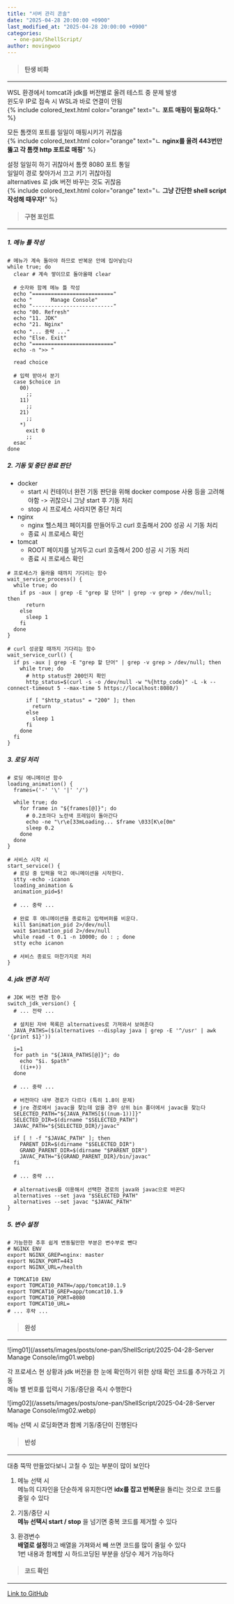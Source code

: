 ```yaml
---
title: "서버 관리 콘솔"
date: "2025-04-28 20:00:00 +0900"
last_modified_at: "2025-04-28 20:00:00 +0900"
categories: 
  - one-pan/ShellScript/
author: movingwoo
---
```

> #### 탄생 비화  
---  

WSL 환경에서 tomcat과 jdk를 버전별로 올려 테스트 중 문제 발생  
윈도우 IP로 접속 시 WSL과 바로 연결이 안됨  
{% include colored_text.html color="orange" text="ㄴ **포트 매핑이 필요하다.**" %}  
  
모든 톰캣의 포트를 일일이 매핑시키기 귀찮음  
{% include colored_text.html color="orange" text="ㄴ **nginx를 올려 443번만 뚫고 각 톰캣 http 포트로 매핑**" %}  
  
설정 일일히 하기 귀찮아서 톰캣 8080 포트 통일  
일일이 경로 찾아가서 끄고 키기 귀찮아짐  
alternatives 로 jdk 버전 바꾸는 것도 귀찮음  
{% include colored_text.html color="orange" text="ㄴ **그냥 간단한 shell script 작성해 때우자!**" %}  
  
> #### 구현 포인트  
---  

##### 1. 메뉴 틀 작성  
  
```shell
# 메뉴가 계속 돌아야 하므로 반복문 안에 집어넣는다
while true; do
  clear # 계속 쌓이므로 돌아올때 clear
	
  # 숫자와 함께 메뉴 틀 작성
  echo "=========================="
  echo "      Manage Console"
  echo "--------------------------"
  echo "00. Refresh"
  echo "11. JDK"
  echo "21. Nginx"
  echo "... 중략 ..."
  echo "Else. Exit"
  echo "=========================="
  echo -n ">> "

  read choice
	
  # 입력 받아서 분기
  case $choice in
    00)
      ;;
    11)
      ;;
    21)
      ;;
    *)
      exit 0
      ;;
  esac
done
```
  
##### 2. 기동 및 중단 완료 판단  

- docker  
  - start 시 컨테이너 완전 기동 판단을 위해 docker compose 사용 등을 고려해야함 -> 귀찮으니 그냥 start 후 기동 처리  
  - stop 시 프로세스 사라지면 중단 처리  
- nginx  
  - nginx 헬스체크 페이지를 만들어두고 curl 호출해서 200 성공 시 기동 처리  
  - 종료 시 프로세스 확인  
- tomcat  
  - ROOT 페이지를 남겨두고 curl 호출해서 200 성공 시 기동 처리  
  - 종료 시 프로세스 확인  
  
```shell
# 프로세스가 올라올 때까지 기다리는 함수
wait_service_process() {
  while true; do
    if ps -aux | grep -E "grep 할 단어" | grep -v grep > /dev/null; then
      return
    else
      sleep 1
    fi
  done
}

# curl 성공할 때까지 기다리는 함수
wait_service_curl() {
  if ps -aux | grep -E "grep 할 단어" | grep -v grep > /dev/null; then
    while true; do  
      # http status만 200인지 확인
      http_status=$(curl -s -o /dev/null -w "%{http_code}" -L -k --connect-timeout 5 --max-time 5 https://localhost:8080/)
			
      if [ "$http_status" = "200" ]; then
        return
      else
        sleep 1
      fi
    done
  fi
}
```
  
##### 3. 로딩 처리  
  
```shell
# 로딩 애니메이션 함수
loading_animation() {
  frames=('-' '\' '|' '/')
	
  while true; do
    for frame in "${frames[@]}"; do
      # 0.2초마다 노란색 프레임이 돌아간다
      echo -ne "\r\e[33mLoading... $frame \033[K\e[0m"
      sleep 0.2
    done
  done
}

# 서비스 시작 시 
start_service() {
  # 로딩 중 입력을 막고 애니메이션을 시작한다.
  stty -echo -icanon
  loading_animation &
  animation_pid=$!

  # ... 중략 ...

  # 완료 후 애니메이션을 종료하고 입력버퍼를 비운다.
  kill $animation_pid 2>/dev/null
  wait $animation_pid 2>/dev/null
  while read -t 0.1 -n 10000; do : ; done
  stty echo icanon

  # 서비스 종료도 마찬가지로 처리
}
```
  
##### 4. jdk 변경 처리

```shell
# JDK 버전 변경 함수
switch_jdk_version() {
  # ... 전략 ...
	
  # 설치된 자바 목록은 alternatives로 가져와서 보여준다
  JAVA_PATHS=($(alternatives --display java | grep -E '^/usr' | awk '{print $1}'))

  i=1
  for path in "${JAVA_PATHS[@]}"; do
    echo "$i. $path"
    ((i++))
  done

  # ... 중략 ...
	
  # 버전마다 내부 경로가 다르다 (특히 1.8이 문제)
  # jre 경로에서 javac을 찾는데 없을 경우 상위 bin 폴더에서 javac을 찾는다
  SELECTED_PATH="${JAVA_PATHS[$((num-1))]}"
  SELECTED_DIR=$(dirname "$SELECTED_PATH")
  JAVAC_PATH="${SELECTED_DIR}/javac"
	
  if [ ! -f "$JAVAC_PATH" ]; then
    PARENT_DIR=$(dirname "$SELECTED_DIR")
    GRAND_PARENT_DIR=$(dirname "$PARENT_DIR") 
    JAVAC_PATH="${GRAND_PARENT_DIR}/bin/javac"
  fi

  # ... 중략 ...
	
  # alternatives를 이용해서 선택한 경로의 java와 javac으로 바꾼다
  alternatives --set java "$SELECTED_PATH"
  alternatives --set javac "$JAVAC_PATH"
}
```  
  
##### 5. 변수 설정
  
```shell
# 가능한한 추후 쉽게 변동될만한 부분은 변수부로 뺀다
# NGINX ENV
export NGINX_GREP=nginx: master
export NGINX_PORT=443
export NGINX_URL=/health

# TOMCAT10 ENV
export TOMCAT10_PATH=/app/tomcat10.1.9
export TOMCAT10_GREP=app/tomcat10.1.9
export TOMCAT10_PORT=8080
export TOMCAT10_URL=
# ... 후략 ...
```
  
> #### 완성  
---  

![img01](/assets/images/posts/one-pan/ShellScript/2025-04-28-Server Manage Console/img01.webp)  
  
각 프로세스 현 상황과 jdk 버전을 한 눈에 확인하기 위한 상태 확인 코드를 추가하고 기동  
메뉴 별 번호를 입력시 기동/중단을 즉시 수행한다  
  
![img02](/assets/images/posts/one-pan/ShellScript/2025-04-28-Server Manage Console/img02.webp)  
  
메뉴 선택 시 로딩화면과 함께 기동/중단이 진행된다  
  
> #### 반성  
---  

대충 뚝딱 만들었다보니 고칠 수 있는 부분이 많이 보인다  
  
1. 메뉴 선택 시  
메뉴의 디자인을 단순하게 유지한다면 **idx를 잡고 반복문**을 돌리는 것으로 코드를 줄일 수 있다  
  
2. 기동/중단 시  
**메뉴 선택시 start / stop** 을 넘기면 중복 코드를 제거할 수 있다  
  
3. 환경변수  
**배열로 설정**하고 배열을 가져와서 빼 쓰면 코드를 많이 줄일 수 있다  
1번 내용과 함께할 시 하드코딩된 부분을 상당수 제거 가능하다  
  
> #### 코드 확인   
---  

[Link to GitHub](https://raw.githubusercontent.com/movingwoo/movingwoo-snippets/refs/heads/main/one-pan/ShellScript/2025-04-28-Server%20Manage%20Console.sh)

